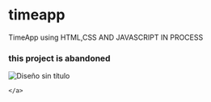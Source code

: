 # timeapp
TimeApp using HTML,CSS AND JAVASCRIPT IN PROCESS

<h3>this project is abandoned</h3>


![Diseño sin título](https://github.com/devroacl/timeapp/assets/113223017/c2d7a106-2f60-43bc-a214-ba3e700e0d0b)

  
	</a>
</h1>
